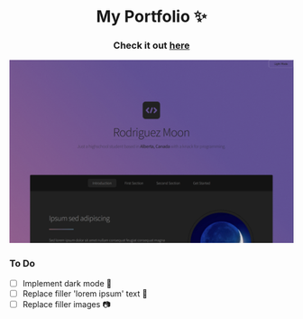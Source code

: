 <h1 align="center">
    My Portfolio ✨
</h1>

<h3 align="center">
    Check it out
    <a href="https://rodriguez-moon.github.io">
        here
    </a>
</h3>

![example](./examples/example.dark.png)

### To Do
- [ ] Implement dark mode 🦉
- [ ] Replace filler 'lorem ipsum' text 📄
- [ ] Replace filler images 📷
